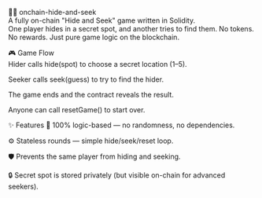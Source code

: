 🕵️‍♀️ onchain-hide-and-seek    
A fully on-chain "Hide and Seek" game written in Solidity.    
One player hides in a secret spot, and another tries to find them. 
No tokens. No rewards. Just pure game logic on the blockchain.    
     
🎮 Game Flow    
Hider calls hide(spot) to choose a secret location (1–5).  
     
Seeker calls seek(guess) to try to find the hider. 
    
The game ends and the contract reveals the result.  
    
Anyone can call resetGame() to start over.
        
✨ Features
🧠 100% logic-based — no randomness, no dependencies.
   
⚙️ Stateless rounds — simple hide/seek/reset loop.

🛡️ Prevents the same player from hiding and seeking.
    
🔒 Secret spot is stored privately (but visible on-chain for advanced seekers).

